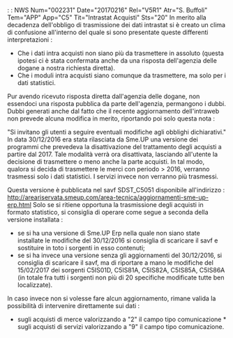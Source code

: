  :  : NWS Num="002231" Date="20170216" Rel="V5R1" Atr="S. Buffoli" Tem="APP" App="C5" Tit="Intrastat Acquisti" Sts="20"
In merito alla decadenza dell'obbligo di trasmissione dei dati intrastat si è creato un clima di confusione all'interno del quale si sono presentate queste differenti interpretazioni : 

* Che i dati intra acquisti non siano più da trasmettere in assoluto (questa ipotesi ci è stata confermata anche da una risposta dell'agenzia delle dogane a nostra richiesta diretta).
* Che i moduli intra acquisti siano comunque da trasmettere, ma solo per i dati statistici.

Pur avendo ricevuto risposta diretta dall'agenzia delle dogane, non essendoci una risposta pubblica
da parte dell'agenzia, permangono i dubbi. Dubbi generati anche dal fatto che il recente aggiornamento dell'intraweb non prevede alcuna modifica in merito, riportando poi solo questa nota : 

"Si invitano gli utenti a seguire eventuali modifiche agli obblighi dichiarativi." 
In data 30/12/2016 era stata rilasciata da Sme.UP una versione dei programmi che prevedeva la disattivazione del trattamento degli acquisti a partire dal 2017.
Tale modalità verrà ora disattivata, lasciando all'utente la decisione di trasmettere o meno anche
la parte acquisti.
In tal modo, qualora si decida di trasmettere le merci con periodo > 2016, verranno trasmessi solo i
dati statistici. I servizi invece non verranno più trasmessi.

Questa versione è pubblicata nel savf SDST_C5051 disponibile all'indirizzo : 
http://areariservata.smeup.com/area-tecnica/aggiornamenti-sme-up-erp.html 
Solo se si ritiene opportuna la trasmissione degli acquisti in formato statistico, si consiglia di operare come segue a seconda della versione installata : 
* se si ha una versione di Sme.UP Erp nella quale non siano state installate le modifiche del 30/12/2016 si consiglia di scaricare il savf e sostituire in toto i sorgenti in esso contenuti;
* se si ha invece una versione senza gli aggiornamenti del 30/12/2016, si consiglia di scaricare il savf, ma di riportare a mano le modifiche del 15/02/2017 dei sorgenti C5IS01D, C5IS81A, C5IS82A,
C5IS85A, C5IS86A (in totale fra tutti i sorgenti non più di 20 specifiche modificate tutte ben localizzate).

In caso invece non si volesse fare alcun aggiornamento, rimane valida la possibilità di intervenire
direttamente sui dati : 
* sugli acquisti di merce valorizzando a "2" il campo tipo comunicazione * sugli acquisti di servizi valorizzando a "9" il campo tipo comunicazione.

